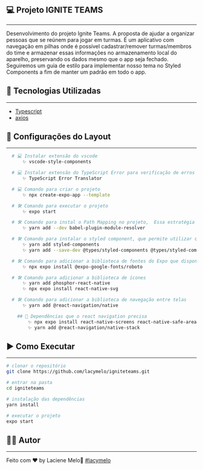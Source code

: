 <!-- <h1 align="center">
    <img alt="logo-hambre" title="Hambre Loja" src="src/assets/logo-hambre-readme.png" width="220px" />
</h1> -->


## 💻 Projeto IGNITE TEAMS

---

Desenvolvimento do projeto Ignite Teams. A proposta de ajudar a organizar pessoas que se reúnem para jogar em turmas. É um aplicativo com navegação em pilhas onde é possível cadastrar/remover turmas/membros do time e armazenar essas informações no armazenamento local do aparelho, preservando os dados mesmo que o app seja fechado. Seguiremos um guia de estilo para implementar nosso tema no Styled Components a fim de manter um padrão em todo o app.

## :rocket: Tecnologias Utilizadas
---

-  [Typescript](https://www.typescriptlang.org/)
-  [axios](https://github.com/axios/axios)

## 🔖 Configurações do Layout

---

```bash
  # 💻 Instalar extensão do vscode
      ✨ vscode-style-components

  # 💻 Instalar extensão do TypeScript Error para verificação de erros
      ✨ TypeScript Error Translator

  # 💻 Comando para criar o projeto
      ✨ npx create-expo-app --template

  # 🛠️ Comando para executar o projeto
      ✨ expo start

  # 🛠️ Comando para instal o Path Mapping no projeto,  Essa estratégia facilita bastante a importação dos arquivos no código ao trabalharmos com o @ em vez de vários ../
      ✨ yarn add --dev babel-plugin-module-resolver

  # 🛠️ Comando para instalar o styled component, que permite utilizar css no javascript
      ✨ yarn add styled-components
      ✨ yarn add --save-dev @types/styled-components @types/styled-components-react-native

  # 🛠️ Comando para adicionar a biblioteca de fontes do Expo que disponibiliza basicamente todas as fontes Google
      ✨ npx expo install @expo-google-fonts/roboto

  # 🛠️ Comando para adicionar a biblioteca de ícones
      ✨ yarn add phosphor-react-native
      ✨ npx expo install react-native-svg

  # 🛠️ Comando para adicionar a biblioteca de navegação entre telas
      ✨ yarn add @react-navigation/native

    ## 🔖 Dependências que o react navigation precisa
        ✨ npx expo install react-native-screens react-native-safe-area-context
        ✨ yarn add @react-navigation/native-stack
```
## :arrow_forward: Como Executar

---

```bash
# clonar o repositório
git clone https://github.com/lacymelo/igniteteams.git

# entrar na pasta
cd igniteteams

# instalação das dependências
yarn install

# executar o projeto
expo start
```
## :man_student: Autor
---

Feito com ♥ by Laciene Melo:wave: [#lacymelo](https://github.com/lacymelo)
